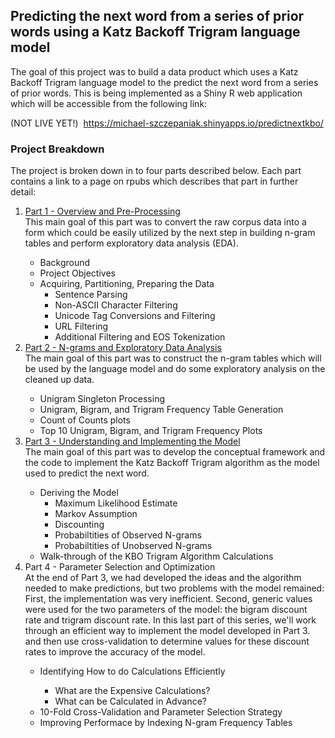 ## Predicting the next word from a series of prior words using a Katz Backoff Trigram language model
The goal of this project was to build a data product which uses a Katz Backoff Trigram language model to the predict the next word from a series of prior words.  This is being implemented as a Shiny R web application which will be accessible from the following link:

<span>(NOT LIVE YET!)&nbsp;&nbsp;</span><a href=https://michael-szczepaniak.shinyapps.io/predictnextword/>https://michael-szczepaniak.shinyapps.io/predictnextkbo/</a>

### Project Breakdown
The project is broken down in to four parts described below.  Each part contains a link to a page on rpubs which describes that part in further detail:
<ol style="list-style-type: decimal">
<li><a href=http://rpubs.com/mszczepaniak/predictkbo1preproc>Part 1 - Overview and Pre-Processing</a></li>
This main goal of this part was to convert the raw corpus data into a form which could be easily utilized by the next step in building n-gram tables and perform exploratory data analysis (EDA).
  <ul>
  <li>Background</li>
  <li>Project Objectives</li>
  <li>Acquiring, Partitioning, Preparing the Data
    <ul>
      <li>Sentence Parsing</li>
      <li>Non-ASCII Character Filtering</li>
      <li>Unicode Tag Conversions and Filtering</li>
      <li>URL Filtering</li>
      <li>Additional Filtering and EOS Tokenization</li>
    </ul>
  </li>
  </ul>
<li><a href=http://rpubs.com/mszczepaniak/predictkbo2ngeda>Part 2 - N-grams and Exploratory Data Analysis</a></li>
The main goal of this part was to construct the n-gram tables which will be used by the language model and do some exploratory analysis on the cleaned up data.
  <ul>
    <li>Unigram Singleton Processing</li>
    <li>Unigram, Bigram, and Trigram Frequency Table Generation</li>
    <li>Count of Counts plots</li>
    <li>Top 10 Unigram, Bigram, and Trigram Frequency Plots</li>
  </ul>
<li><a href=http://rpubs.com/mszczepaniak/predictkbo3model>Part 3 - Understanding and Implementing the Model</a></li>
The main goal of this part was to develop the conceptual framework and the code to implement the Katz Backoff Trigram algorithm as the model used to predict the next word.
  <ul>
  <li>Deriving the Model
    <ul>
      <li>Maximum Likelihood Estimate</li>
      <li>Markov Assumption</li>
      <li>Discounting</li>
      <li>Probabiltities of Observed N-grams</li>
      <li>Probabiltities of Unobserved N-grams</li>
    </ul>
  </li>
  <li>Walk-through of the KBO Trigram Algorithm Calculations</li>
  </ul>
<li>Part 4 - Parameter Selection and Optimization</li>
At the end of Part 3, we had developed the ideas and the algorithm needed to make predictions, but two problems with the model remained: First, the implementation was very inefficient. Second, generic values were used for the two parameters of the model: the bigram discount rate and trigram discount rate.  In this last part of this series, we'll work through an efficient way to implement the model developed in Part 3. and then use cross-validation to determine values for these discount rates to improve the accuracy of the model.
<ul>
  <li>Identifying How to do Calculations Efficiently</li>
    <ul>
      <li>What are the Expensive Calculations?</li>
      <li>What can be Calculated in Advance?</li>
    </ul>
  <li>10-Fold Cross-Validation and Parameter Selection Strategy</li>
  <li>Improving Performace by Indexing N-gram Frequency Tables</li>
  </ul>
</ol>
